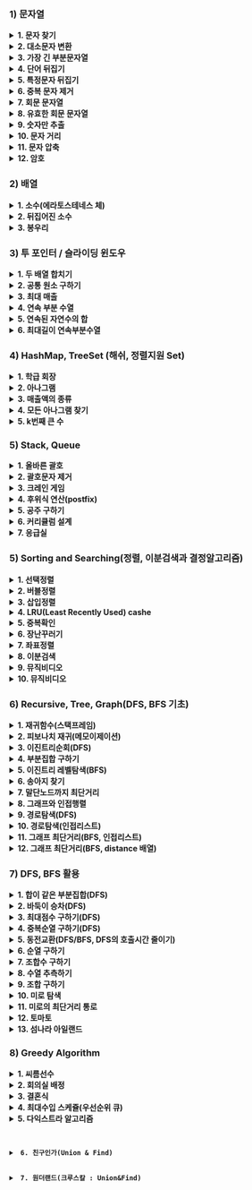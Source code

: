 ### 1) 문자열
<details>
<summary> <strong>1. 문자 찾기</strong> </summary>
- 소문자 &lt;-&gt; 대문자 변형시, <code>c = Character.to____Case(c) </code> 이용하여 변형한다.<br>
- 문자열에서 for-each 문을 돌릴때, <code>for(char c : str.toCharArray){} </code> 의 형태로, char 배열을 이용해서 for문을 돌려야 한다.<br>
</details>

 <details>
<summary> <strong>2. 대소문자 변환</strong> </summary>
- Character 클래스의 메소드중, <code>isLowerCase</code>와 <code>isUpperCase</code>를 이용해서 대문자인지 소문자인지 알 수 있다. <br>
</details>

<details>
<summary> <strong>3. 가장 긴 부분문자열</strong> </summary>
- nextLine()으로 줄바꿈 된 문자열을 입력 받는다.<br>
- <code>String[] strs = String.split("CH") </code>로 <code>"CH"</code>을 기준으로 쪼개진 문자열 배열을 얻는다.<br>
- <code>int pos = str.indexOf("CH")</code> 로, <code>"CH"</code> 문자가 있는 인덱스를 pos에 반환받는다. 발견하지 못하면, pos에 -1를 리턴한다.<br>
- <code>String temp = str.substring(index1, index2)</code> 로, index1 ~ index1 의 부분 문자열을 temp에 담을 수 있다<br>
- <code>String temp = str.substring(index1)</code> 로, index1 부터 시작하는 부분 문자열을 temp에 담을 수 있다<br>
</details>

<details>
<summary> <strong>4. 단어 뒤집기</strong> </summary>
- ArrayList&lt;String&gt; 활용<br>
- StringBuilder의 reverse 메소드 활용<br>
- 손코딩시에는, 왼쪽 오른쪽을 lt rt로 지정하여, while(lt&lt;rt) 루프 활용<br>
- <code>String str = String.valueOf(char[] temp)</code> 로, char 배열을 String으로 변환 가능하다.<br>
</details> 
 
<details>
<summary> <strong>5. 특정문자 뒤집기</strong> </summary>
- <code>while(lt &lt; rt)</code> 를 항상 기억<br>
- 특정문자일 경우에만 lt를 증가시키거나 rt를 감소시키는 로직으로 구현.<br>
- <code>Character.isAlphabetic(CH)</code> 메소드 활용 (특정 문자가 알파벳임을 확인)<br>
- char[] 를 String으로 변환하려면 반드시 <code>String str = String.valueOf(char[])</code> 을 활용해라.<br>
</details>
 
<details>
<summary> <strong>6. 중복 문자 제거</strong> </summary>
- String 클래스의 indexOf()를 활용하여 해결한다.<br>
</details> 
 
<details>
<summary> <strong>7. 회문 문자열 </strong> </summary>
- lt, rt를 활용!<br>
- StringBuilder의 reverse를 활용하여 비교할때는, String의 equalsIgnoreCase 메소드를 이용하여 비교하면 대소문자를 무시하고 비교 가능하다.<br>
</details>  
 
<details>
<summary> <strong>8. 유효한 회문 문자열 </strong> </summary>
- <code>str = str.replaceAll("[^A-Z]","")</code>로 A-Z가 아닌 모든 문자를 ""로 변환 가능하다.<br>
- 세가지 풀이가 가능하다<br>
- 1) if-elseif-else 구문으로 문자만 체크해서 lt,rt를 증감 시키는 로직<br>
- 2) replaceAll과 toUpperCase로 대문자 알파벳만 남긴 후 lt,rt 를 활용하는 로직<br>
- 3) replaceAll과 toUpperCase로 대문자 알파벳만 남긴 후, StringBuilder의 reverse를 활용하는 로직<br>
</details>
 
<details>
<summary> <strong>9. 숫자만 추출 </strong> </summary>
- 세 가지 풀이가 가능하다.
- 1) parseInt 활용 : <code>int n = Integer.parseInt(str)</code>를 활용해 String -&gt; int 형 변환이 가능하다. 이때, 맨앞 0을 사라진다.<br>
- 2) isDigit 활용 : <code>Character.isDigit(ch)</code>을 활용해 문자가 숫자인지 확인하여 해결 가능하다.<br>
- 3) 곱셈 로직 활용 : ascii 넘버를 활용하여, int 변수 answer에 값을 축적시킨다. 0~9는 ascii표에서 48 ~ 57에 대응한다.<br>
</details>   
 
<details>
<summary> <strong>10. 문자 거리 </strong> </summary>
- step1) 거리를 나타낼 변수 p를 1000으로 초기화한다.<br>
- step2) for문을 앞에서부터 한번 돌면서, e를 만나면 0으로 초기화하고 e가 아니면 1씩 증가시키며 배열에 넣는다.<br>
- step3) for문을 뒤에서부터 다시 돌면서 똑같이 배열에 넣는데, 이때는 p값과 원래 int 배열의 값을 비교하여 작은 값을 넣는다, <code>Math.min(answer[i], p)</code> 활용<br>
</details>  
 
<details>
<summary> <strong>11. 문자 압축 </strong> </summary>
- StringBuilder를 이용<br>
- count를 누적시키는 방법을 이용<br>
- <strong>마지막에 빈문자를 넣어줄것!!! <code> str += " ";</code></strong><br>
</details> 
 
<details>
<summary> <strong>12. 암호 </strong> </summary>
- 반복문 속 substring 이용<br>
- <code>String temp = str.replace('#','1").replace('*','0')</code> 이용<br>
- <code>int num = Integer.parseInt(str,2)</code> 이용하여 이진수 문자열을 십진수로 변환<br>
</details>
 
### 2) 배열
<details>
<summary> <strong>1. 소수(에라토스테네스 체) </strong> </summary>
- 1) 입력된 정수의 개수만큼 공백 배열 생성 후, 순회<br>
- 2) 소수를 찾았다? &gt; answer 1증가.<br>
- 3) 그 소수만큼 이동하면서 모든 자리에 체크 (소수가 아님을 1로 표시)<br>
</details> 
 
<details>
<summary> <strong>2. 뒤집어진 소수 </strong> </summary>
- 1) (t = temp를 10으로 나눈 나머지) &gt; (res = res*10 + t) &gt; (temp를 10으로 나누기) 로직으로 정수 뒤집기<br>
- 2) 뒤집어진 정수를 소수 판단 함수로 보내기<br>
- 3) 소수 판단 함수 : 약수가 있다( if(res%i != 0)사용) &gt; false<br>
</details> 
 
<details>
<summary> <strong>3. 봉우리 </strong> </summary>
- 1) Out of index 에러 주의!<br>
- 2) int[] dx = {1,0,-1,0}; <br>
- 3) int[] dy = {0,1,0,-1}; dx, dy 두 배열을 이용하여, 양옆좌우를 손쉽게 탐색<br>  
</details> 
  

### 3) 투 포인터 / 슬라이딩 윈도우
<details>
<summary> <strong>1. 두 배열 합치기 </strong> </summary>
- 오름차순 돼 있는 두 배열을 더해서 다시 정렬을 하면, 시간 복잡도가 nlogn 이 된다. 이를 투 포인터를 사용하면 O(n)으로 구현 가능하다 <br>
</details> 
 
<details>
<summary> <strong>2. 공통 원소 구하기 </strong> </summary>
- 결과가 오름차순 정렬되어 있어야 하므로, 반드시 입력 배열 둘다 미리 오름차순 정렬해야 한다. <br>
- 1) 두 배열을 <code>Arrays.sort</code>를 이용해 정렬한다.
- 2) 오름차순 정렬된 두 배열을 비교한다.<br>
- 3) 값이 작은 위치의 포인터를 증가시킨다.<br>
- 4) 값이 같다면 두 포인터를 모두 증가시킨다.<br> 
</details> 
 
<details>
<summary> <strong>3. 최대 매출 </strong> </summary>
- 슬라이딩 윈도우를 이용한다.<br>
- 배열의 특정 구간을 다뤄야 하는 문제를 풀때, 이중 for문 대신에 사용한다,<br>
</details> 

<details>
<summary> <strong>4. 연속 부분 수열 </strong> </summary>
- 투 포인터를 이용한다.<br>
- 부분합이 타겟보다 작다면, rt를 증가한다. 증가 후 비교한다.<br>
- 부분합이 타겟보다 크다면, lt를 증가한다. 비교 후 감소한다.<br>
- 제1 for문에 rt 를 iterator로 넣는 로직을 사용한다.(어차피 rt는 끝까지 가야하기 때문)<br> 
</details>
 
<details>
<summary> <strong>5. 연속된 자연수의 합 </strong> </summary>
- 투 포인터를 이용한다.<br>
- n이 1000이라면, 1~500 까지만 배열에 넣는다.(500 이후부터는 절대 두수의 합이 1000이 될 수 없으므로)<br>
- 이후 연속 부분 수열의 로직을 똑같이 사용한다. (1반복문의 itrerator로 rt를 기억!)<br>
- 수학적 알고리즘을 활용해서도 풀이가 가능하다.(딱 떨어지는 나머지를 활용)<br>
</details> 
 
<details>
<summary> <strong>6. 최대길이 연속부분수열 </strong> </summary>
- 투 포인터를 이용한다.<br>
- <strong>제1 for문의 iterator를 rt로 지정</strong>하는 점에 유의한다.<br>
- 다른 투포인터 예제들과 마찬가지로, <strong>rt가 증가하다가, target보다 넘어서는 지점이 생기면, lt증가 while문에 걸리도록 로직을 구성한다.</strong>
</details>

### 4) HashMap, TreeSet (해쉬, 정렬지원 Set)

<details>
<summary> <strong>1. 학급 회장 </strong> </summary>
- <code>map.put(x, map.getOrDefault(x,0)+1);</code>를 이용해, 각 알파벳을 카운트하여 맵이 넣는다.<br>
- keySet으로 순회하며, value중 가장 큰 값을 찾는다. <br>
- etc : map.containsKey(key), map.containsValue(value), map.size(), map.remove()<br>
</details> 
 
<details>
<summary> <strong>2. 아나그램 </strong> </summary>
- 풀이1) 해쉬맵 두개를 만들어 비교한다.<br>
- 풀이2) 해쉬맵 하나를 채운뒤, 두번째 해쉬맵을 빼면서 비교한다.<br>
</details> 
 
<details>
<summary> <strong>3. 매출액의 종류 </strong> </summary>
- 슬라이딩 윈도우를 이용한다.<br>
- 제1 for문에 rt를 iterator로 지정한다.<br>
- map에서 arr[lt]를 제거한 후, value값이 0인지 반드시 체크한다.<br>
</details>
 
<details>
<summary> <strong>4. 모든 아나그램 찾기 </strong> </summary>
- 슬라이딩 윈도우를 이용한다<br>
- 제1 for문에 rt를 iterator로 지정한다.<br>
- map에서 arr[lt]를 제거한 후, value값이 0인지 반드시 체크한다.<br>
</details>
 
<details>
<summary> <strong>5. k번째 큰 수 </strong> </summary>
- 배열의 모든 3중 합을 구하려면, 3중 for문을 이용하여 i=0부터, j는 i+1부터, k는j+1부터로 돌린다.<br>
- 중복 제거를 위해 HashSet을 이용한다. <br>
- HashSet 관련 메소드에는 add, remove, size, first, last가 있다.<br>
</details>
 
### 5) Stack, Queue
<details>
<summary> <strong>1. 올바른 괄호 </strong> </summary>
- 문제가 <strong>괄호를 다룬다면</strong> 10중8,9 stack을 사용하는 문제다<br>
- 1) '('가 들어올때, -&gt; push()<br>
- 2) ')'가 들어올때,<br>
- 2-1) 스택이 공백이라면 -&gt; return "NO"<br>
- 2-2) 그 외의 경우에는 -&gt; pop()<br>
</details>
 
<details>
<summary> <strong>2. 괄호문자 제거 </strong> </summary>
(풀이1)<br>
- 1) '('가 들어올때, -&gt; push()<br>
- 2) ')'가 들어올때, -&gt; pop()<br>
- 3) 알파벳이 들어올때, 스택이 비어있다면 -&gt; answer에 알파벳 추가<br>
(풀이2)<br>
- 1) ')'가 들어올때, -&gt; '('를 만날때까지 pop() -&gt; <code>while(stack.pop()!='(');(</code><br>
- 2) 그 외의 모든 문자 -&gt; push()<br>
- 3) answer에 stack.get()으로 stack의 첫 index부터 삽입<br>
</details>

<details>
<summary> <strong>3. 크레인 게임 </strong> </summary>
- pop()을 하기전, 스택이 공백인지 check한다.<br>
</details>
 
<details>
<summary> <strong>4. 후위식 연산(postfix) </strong> </summary>
- char -&gt; int 변환은 <code>int n = c - '0';</code>을 이용한다<br>
- 연산을 할때 pop()의 순서에 주의한다. (거꾸로 연산될 수도 있음을 유의)<br> 
</details>
 
<details>
<summary> <strong>5. 공주 구하기</strong> </summary>
- 큐의 선언 : <code>Queue&lt;Integer&gt; Q = new LinkedList&lt;&gt;();</code><br>
- 큐 관련 메소드 : offer(), poll(), peek(), size(), isEmpty(), comtains()<br> 
</details> 
 
<details>
<summary> <strong>6. 커리큘럼 설계</strong> </summary>
- <br>
</details>

<details>
<summary> <strong>7. 응급실</strong> </summary>
- 중복되는 위험도에 대해 특정 index를 부여하기 위해, id와 priority를 가진 Person 객체를 생성한다. <br>
- priorty를 비교하며 poll()과 offer()를 수행하고 최종적으로 id를 비교하여 문제를 해결한다.<br>
</details>

### 5) Sorting and Searching(정렬, 이분검색과 결정알고리즘)
<details>
<summary> <strong>1. 선택정렬</strong> </summary>
- 1) 제1 for문(i=0 ~ i=len-1)의 시작에서 idx에 i를 넣는다.<br>
- 2) 제2 for문(j=i+1 ~ j=len)을 돌며 가장 큰 혹은 작은 값의 index를 찾아 idx에 넣는다.<br>
- 3) 제1 for문의 끝에서 arr[i]와 arr[idx]를 스위칭한다.<br>
</details>

<details>
<summary> <strong>2. 버블정렬</strong> </summary>
- 현재와 다음 배열값을 비교하며 밀고 나가여,<br>
- [ _ , _ , _ , _ , _ , max ]<br>
- [ _ , _ , _ , _ , second , max ]<br>
- [ _ , _ , _ , third , second , max ]<br>
- 혹은<br>
- [ _ , _ , _ , _ , _ , min ]<br>
- [ _ , _ , _ , _ , second , min ]<br>
- [ _ , _ , _ , third , second , min ]<br>
- 의 형태로 남겨가며 정렬을 진행한다.<br>
</details>

<details>
<summary> <strong>3. 삽입정렬</strong> </summary>
- 1) 제1 for문(i=1 ~ i=len)의 시작에서 tmp에 arr[i]를 넣는다.<br>
- 2) 제2 for문(j=i-1 ~ j=0)을 돈다<br>
- 2-1) arr[j]가 tmp보다 크/작 다면 arr[j+1]에 arr[j]를 넣는다.<br>
- 2-2) 위의 조건을 만족하지 않는다면, arr[i](tmp)가 자리를 찾은것이므로, break한다.<br>
- 3) 제1 for문의 끝에서 arr[j+1]에 tmp를 삽입한다.<br>
- j가 j for loop 밖에서 사용되야 하므로, j를 for loop 밖에서 선언해야 함을 유의한다.<br>
</details>

<details>
 <summary> <strong>4. LRU(Least Recently Used) cashe</strong> </summary>
- 배열에서 한칸씩 밀리는 로직을 짤때, insertion 로직을 사용한다<br>
- 1) Hit 발생했는지 확인하고, 발생했다면 pos에 그 지점을 넣는다.<br>
- 2) pos값을 판단하여, hit와 miss 두 로직을 구성한다.<br>
</details>

<details>
 <summary> <strong>5. 중복확인</strong> </summary>
- 세가지 풀이가 가능하다.<br>
- 1) HashMap을 활용한 풀이 (O(n))<br>
- 2) TreeSet을 활용한 풀이 (O(n))<br>
- 3) 정렬을 활용한 풀이 (O(nlog(n)))<br>
</details>

<details>
 <summary> <strong>6. 장난꾸러기</strong> </summary>
- 정렬 후, 정렬 전 배열과 비교하여 문제를 해결한다.<br>
- 배열을 복사할때, <strong>깊은복사와 얕은복사</strong>의 차이점을 주의한다.<br>
- <strong>깊은복사</strong> : '실제 값'을 새로운 메모리에 복사한다.<br>
- <strong>얕은복사</strong> : '주소 값'을 복사한다.<br>
</details>

<details>
 <summary> <strong>7. 좌표정렬</strong> </summary>
- 1) x,y좌표를 가진 Point class를 선언한다.<br>
- 2) Point class를 Arrays.sort()의 인자로 사용하기 위해 Comparable interface를 implements한다.<br> 
- 3) Point class에 compareTo() 함수를 오버라이딩한다.<br>
- 4) 오버라이딩한 compareTo()함수에 <code>x가 같을시 y로 정렬</code>를 구현한다<br>
- 5-1) 오름차순 정렬시 <code>return this - o</code> 를 기억한다.<br>
- 5-2) 내림차순 정렬시 <code>return o - this</code> 를 기억한다.<br> 
</details>

<details>
 <summary> <strong>8. 이분검색</strong> </summary>
- 이분검색은 <strong>정렬된 배열</strong>에만 사용 가능하다<br> 
- 완전탐색의 시간복잡도는 O(n)이지만, 이분검색을 이용하면 O(logn)으로 줄일 수 있다.<br> 
</details>

<details>
 <summary> <strong>9. 뮤직비디오</strong> </summary>
- 결정 알고리즘은 답이 될 수 있는 범위를 정해놓고 그 범위를 이분탐색하여 문제를 해결하는 방법이다.<br> 
- 이 문제의 결정 범위 : 배열의 최댓값 ~ 배열의 총합<br>
</details>

<details>
 <summary> <strong>10. 뮤직비디오</strong> </summary>
- 결정 알고리즘을 사용하는 문제다.<br>
- mid값을 검증하는 함수의 로직을 짜는게 관건이다.<br>
- 이 문제에서는, mid값이 인자로 들어오면 mid값 만큼 떨어지게 말을 배치했을때 반복문이 k번 이상 반복되는지 확인한다.
</details>

### 6) Recursive, Tree, Graph(DFS, BFS 기초)
<details>
<summary> <strong>1. 재귀함수(스택프레임)</strong> </summary>
- 재귀함수를 짤때는 if-else 문으로 종료점을 정해라.<br>
- <strong>(1)재귀함수를 호출하는 부분</strong>과 <strong>유의미한 기능이 실행되는 부분</strong>의 순서를 바꾸는 것만으로도 큰 차이를 가져온다.<br>
</details>

<details>
<summary> <strong>2. 피보나치 재귀(메모이제이션)</strong> </summary>
- 재귀로 구현한 피보나치 수열은, fibonacci(10)을 호출하면, fibonacc(1),fibonacc(2),fibonacc(3).....fibonacc(9),fibonacc(10)을 모두 계산한다.<br>
- 따라서 n의 크기를 가진 배열을 선언후, fibonacci(10)이 호출될 때 1~9의 계산값들을 모두 저장해 둔다면, 시간을 대폭 줄일 수 있다.<br>
- 추가로, 계산이 재귀함수가 호출되기 전에 배열에 값이 있는지 확인하여,, 배열에 값이 있다면 재귀함수를 호출하지 않고 배열값을 리턴하도록 구현한다면, 시간을 추가적으로 대폭 줄일 수 있다.<br> 
</details>

<details>
<summary> <strong>3. 이진트리순회(DFS)</strong> </summary>
- 1~10출력과 10~1 출력의 순서를 재귀함수안 명령의 위치를 다르게하여 바꿀 수 있던 것처럼, 트리의 전위 중위 후위 순회 또한 마찬가지로 바꿀 수 있다.<br>
</details>

<details>
<summary> <strong>4. 부분집합 구하기</strong> </summary>
- 무조건 트리와 스택을 그려보면서 푼다<br>
</details>

<details>
<summary> <strong>5. 이진트리 레벨탐색(BFS) </strong> </summary>
- BFS는 Queue를 활용한다.<br>
- 처음엔 root 노드를 Queue에 넣은 후, poll()과 동시에 lt rt에 있는 노드를 다시 큐에 offer한다.<br>
</details>

<details>
<summary> <strong>6. 송아지 찾기 </strong> </summary>
- Queue를 활용한 BFS<br>
- 모든 노드의 값을 담을 수 있는 check 배열 이용<br>
- 1, -1, 5를 담은 배열을 생성하여, 3번 반복하는 for문으로 다음 노드를 처리한다.<br>
- check 배열의 인덱스 값의 범위에 유의한다.<br>
</details>

<details>
<summary> <strong>7. 말단노드까지 최단거리 </strong> </summary>
- DFS, BFS 모두 활용 가능하지만 최단거리 문제는 BFS로 푸는것이 맞다고 보면 된다.<br>
- 그 이유는 DFS로 구현시 노드의 lt rt 모두 확인하며 최종적으로 root 노드에서 모든 노드들의 최솟값을 확인하는데, 이때 자식이 쌍을 이루지 않는 노드는 최솟값을 비교할 수 없으므로 에러가 발생한다.<br>
- 최단거리 문제에서는 속도 면에서도 BFS가 DFS보다 우수한 성능을 갖는다. 모든 노드들을 비교하여 레벨의 최솟값을 찾는 DFS에 반해 BFS는 자식이 없는 노드를 발견하는 즉시 레벨을 반환하면 그만이기 때문이다.<br>
</details>

<details>
<summary> <strong>8. 그래프와 인접행렬 </strong> </summary>
- 인접행렬로 그래프를 표현하기위해 배열에 행과 열을 이용하여 그래프를 저장한다.<br>
- 1) 무방향 그래프의 저장 : <code>graph[2][4] = 1; graph[4][2] = 1;</code> (2,4 노드가 무방향으로 연결되어 있음)<br>
- 2) 방향 그래프의 저장 : <code>graph[2][4] = 1;</code> (2,4 노드가 2에서 4방향으로 연결되어 있음)<br>
- 3) 가중치 방향 그래프의 저장 : <code>graph[2][4] = 7;</code> (2,4 노드가 2에서 4방향으로 7의 가중치로 연결되어 있음)<br>
</details>

<details>
<summary> <strong>9. 경로탐색(DFS) </strong> </summary>
- 1 ~ 5 가는길을 탐색한다고 하면 다섯개의 트리가 다시 각각의 5개의 트리로 뻗어 나가는 방식으로 DFS를 구현한다.<br>
- check 배열을 이용하여 풀어야 하며 들어갈때는 check배열을 체크하고, 나올때는 다시 check배열을 풀어야 함을 유의한다.<br>
</details>

<details>
<summary> <strong>10. 경로탐색(인접리스트) </strong> </summary>
- 인접행렬로 정점과 간선을 구현하게 되면, 많은 정점과 간선을 다루게 될 시 공간복잡도와 시간복잡도 모두 기하급수적으로 늘어나게 된다.<br>
 (2차원 배열의 크기와 탐색해야하는 경우의 수 모두 크게 늘어나기 때문에)<br>
- ArrayList를 Element로 갖는 ArrayList를 graph로 활용한다<br>
- 2차원 배열 한줄을 모두 뒤질 필요 없이, <code>for(int nv : graph.get(v))</code> 한줄을 통해서 어레이 리스트 한줄만 뒤지면 들어가야 할 정점을 탐색 가능하다.<br>
- 정점과 간선을 입력 받아 graph에 삽입할때는, <code>graph.get(a).add(b)</code><br>
</details>

<details>
<summary> <strong>11. 그래프 최단거리(BFS, 인접리스트) </strong> </summary>
- ArrayList<ArrayList<Integer>>를 이용해 다음 노드가 있는 노드만을 큐에 offer()한다.<br>
- 큐에서 꺼낸 정수가 end point와 같다면, 해당 레벨을 return한다.<br>
</details>

<details>
<summary> <strong>12. 그래프 최단거리(BFS, distance 배열) </strong> </summary>
- 큐와 인접리스트(ArrayList<ArrayList<Integer>>)를 이용한 BFS로 해결한다.<br>
- 각 노드까지의 최단거리를 저장하는 배열을 만든다.<br>
- 다음 노드로 이동할때, 현재 노드까지의 최단거리에 +1 값을 더하여 distance 배열의 다음 노드 index에 저장한다<br>
</details>

### 7) DFS, BFS 활용
<details>
<summary> <strong>1. 합이 같은 부분집합(DFS) </strong> </summary>
- DFS 문제<br>
- 다음노드를 결과에 적용 할지, 안할지를 else문에 넣는 로직이다.<br>
- <code>DFS(L + 1, sum);</code><br>
- <code>DFS(L + 1, sum + arr[L]);</code><br>
- 위와 같은 구조이다.<br> 
</details>

<details>
<summary> <strong>2. 바둑이 승차(DFS) </strong> </summary>
- DFS 문제<br>
- 부분집합 문제와 유사한 로직<br>
</details>

<details>
<summary> <strong>3. 최대점수 구하기(DFS) </strong> </summary>
- DFS 문제<br>
- 부분집합 문제와 마찬가지로, L은 계속 증가시키며 재귀호출하되 다음 노드를 결과에 반영할지 안할지를 나눠서 탐색해 나간다.<br>
</details>

<details>
<summary> <strong>4. 중복순열 구하기(DFS) </strong> </summary>
- 배열을 사용해 각 자리를 레벨로 가정하고 재귀호출한다.<br>
</details>

<details>
<summary> <strong>5. 동전교환(DFS/BFS, DFS의 호출시간 줄이기) </strong> </summary>
- 최소의 무언가를 구하는 문제이므로, BFS를 쓰는편이 낫다.<br>
- DFS로 구현할 때는 끝 노드들을 모두 탐색하며 최소 길이를 저장해나가는데, 이때 이미 구한 길이보다는 더 깊이 들어가지 않겠다는 if문을 걸어서 시간복잡도를 줄인다.<br>
- 배열 원소의 순서에 따라서 짧은 길이가 더 먼저 발견될 가능성이 높다. 따라서 배열을 내림차순 정리하여 탐색하면 시간복잡도를 대폭 줄일 수 있다.<br> 
</details>

<details>
<summary> <strong>6. 순열 구하기 </strong> </summary>
- ch배열을 사용하는 DFS로 쉽게 구현<br>
- <code>들어갈때 ch를 true, 나올때 ch를 false</code> 에 유의하자<br>
</details>

<details>
<summary> <strong>7. 조합수 구하기 </strong> </summary>
- 조합(nCr) 을 구하는 문제<br>
- <code>nCr = n!/(n-r)!r!</code> 으로 구할수도 있지만,<br>
- <code>nCr = n-1Cr-1 + n-1Cr</code> 으로도 구할 수 있다.<br>
- 두번째 식은 피보나치 수열과 동일한 구조이며, n==r 인 경우나, r==1 인 경우에 각각 n,1 을 리턴하도록 재귀를 구현한다<br>
- 이때 큰 수를 입력받으면 쓸모없는 연산이 많아지므로, 시간복잡도를 줄이기 위해 메모이제이션을 활용한다<br>
</details>

<details>
<summary> <strong>8. 수열 추측하기 </strong> </summary>
- 파스칼의 삼각형 문제<br>
- 파스칼의 삼각형 계수가 조합의 규칙을 따르므로, 조합을 계산하여 배열에 넣어둔다.<br>
- 조합의 배열을 이용해 수열을 찾는다.<br>
</details>

<details>
<summary> <strong>9. 조합 구하기 </strong> </summary>
- 조합은 중복되지 않게, n개 중 r개를 뽑는것<br>
- DFS 안에서는 for문이 돌고, 재귀호출을 할때마다 for문의 첫 인덱스를 한칸씩 앞으로만 옮겨주면 된다<br>
</details>

<details>
<summary> <strong>10. 미로 탐색 </strong> </summary>
- 백준문제 풀이와 동일.<br>
</details>

<details>
<summary> <strong>11. 미로의 최단거리 통로 </strong> </summary>
- 백준문제 풀이와 다른점은, 이 문제에서는 BFS의 한 사이클마다 L을 증가시켜 L 을 반환하는 것이 아니라 거리를 저장하는 dis 배열을 추가하여 마지막에 dis 배열의 목표 index에서의 값을 찾는다.<br>
</details>

<details>
<summary> <strong>12. 토마토 </strong> </summary>
- 
</details>

<details>
<summary> <strong>13. 섬나라 아일랜드 </strong> </summary>
- 
</details>

### 8) Greedy Algorithm
<details>
<summary> <strong>1. 씨름선수 </strong> </summary>
- 먼저 키 순으로 퀵정렬 시킨다.<br>
- 키가 가장 큰 친구부터 몸무게를 비교하면서 max값을 갱신, 결과를 count한다.<br>
</details>

<details>
<summary> <strong>2. 회의실 배정 </strong> </summary>
- 회의가 빨리 끝나는 순서부터 계산을 하면 최대로 할 것이다 : Greedy Algorithm<br>
- 반례에 주의한다. 회의가 끝나는 시간이 같은 경우, 시작 시간을 오름차순으로 정리해야함을 주의<br>
</details>

<details>
<summary> <strong>3. 결혼식 </strong> </summary>
- 시작 시간, 종료 시간을 그저 일렬로 세워놓고,<br>
- 시작을 만나면 cnt증가<br>
- 종료를 만나면 cnt감소<br>
- 시작과 종료가 같이 있으면, 종료부터 적용<br> 
</details>

<details>
<summary> <strong>4. 최대수입 스케쥴(우선순위 큐) </strong> </summary>
- 이 문제는 1일차 2일차 3일차 별로 각 <strong>일차마다 가능한 스케쥴중 가장 높은 가격의 강의를 선택</strong>하여 answer에 더하는 그리디 문제이다.<br>
- 우선순위큐는 그냥 생성시, 작은 값을 우선으로 poll()<br>
- Collections.reverseOrder()로 생성시, 큰 값을 우선으로 poll()<br>
</details>

<details>
<summary> <strong>5. 다익스트라 알고리즘 </strong> </summary>
- 다익스트라 알고리즘을 사용하기 위해서는, 간선의 가중치가 음수면 안된다.<br>
- 우선순위큐는 이진트리로 이루어져 있기 때문에, logn의 시간복잡도로 최대 최솟값을 꺼낼 수 있다.<br>
- 따라서 다익스트라 알고리즘은 우선순위 큐에 정점과 가중치 정보를 넣고, 가중치 정보를 우선순위로 poll하여 최솟값을 판단하기 때문에 다익스트라 알고리즘의 시간 복잡도는 n^2이 아닌, nlogn이 된다.<br>
- <code>Arrays.fill(arr, n) 을 활용하면, for문을 사용하지 않고 arr를 모두 n 값으로 채울 수 있다.<br>
- 자세한 구현은 코드를 보자<br> >
</details>

 <details>
<summary> <strong>6. 친구인가(Union & Find) </strong> </summary>
- Find 함수와 Union 메소드를 각각 만들어 문제를 해결한다.<br>
- 자세한 구현은 코드를 보자<br>
</details>
 
<details>
<summary> <strong>7. 원더랜드(크루스칼 : Union&Find)</strong> </summary>
- 노드들의 최소 경로 만을 남기면 그래프에서 트리 구조로 바뀐다.<br>
- 그래프를 최소의 비용으로 트리를 만들면, 이를 최소신장트리라고 하는데 최소신장트리를 만드는 알고리즘중 하나가 크루스칼 알고리즘이다<br>
- 먼저 가중치를 기준으로 오름차순 정렬한다.<br>
- 노드가 같은 집합에 있는지 확인(유니온파인드 이용)한 후, 다른 집합이라면 연결 한다.<br>
</details>

